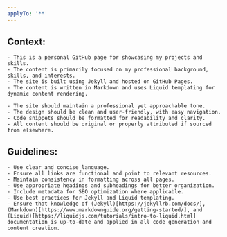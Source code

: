 ```yaml
---
applyTo: '**'
---
```


## Context:
    - This is a personal GitHub page for showcasing my projects and skills.
    - The content is primarily focused on my professional background, skills, and interests.
    - The site is built using Jekyll and hosted on GitHub Pages.
    - The content is written in Markdown and uses Liquid templating for dynamic content rendering.

    - The site should maintain a professional yet approachable tone.
    - The design should be clean and user-friendly, with easy navigation.
    - Code snippets should be formatted for readability and clarity.
    - All content should be original or properly attributed if sourced from elsewhere.

## Guidelines:
    - Use clear and concise language.
    - Ensure all links are functional and point to relevant resources.
    - Maintain consistency in formatting across all pages.
    - Use appropriate headings and subheadings for better organization.
    - Include metadata for SEO optimization where applicable.
    - Use best practices for Jekyll and Liquid templating.
    - Ensure that knowledge of (Jekyll)[https://jekyllrb.com/docs/], (Markdown)[https://www.markdownguide.org/getting-started/], and (Liquid)[https://liquidjs.com/tutorials/intro-to-liquid.html] documentation is up-to-date and applied in all code generation and content creation.
